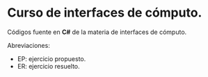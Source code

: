 # Curso de interfaces de cómputo.
Códigos fuente en **C#** de la materia de interfaces de cómputo.

Abreviaciones:
* EP: ejercicio propuesto.
* ER: ejercicio resuelto.